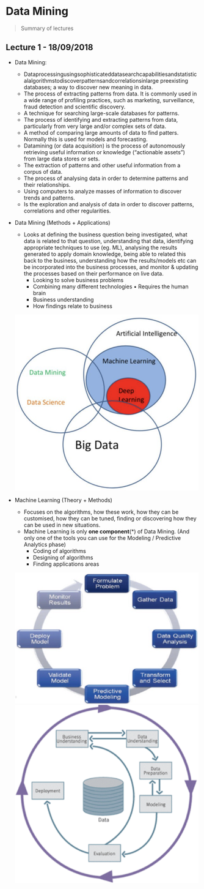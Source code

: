 # Data Mining
> Summary of lectures

## Lecture 1 - 18/09/2018

- Data Mining:
    - Dataprocessingusingsophisticateddatasearchcapabilitiesandstatisticalalgorithmstodiscoverpatternsandcorrelationsinlarge preexisting databases; a way to discover new meaning in data.
    - The process of extracting patterns from data. It is commonly used in a wide range of profiling practices, such as marketing, surveillance, fraud detection and scientific discovery.
    - A technique for searching large-scale databases for patterns.
    - The process of identifying and extracting patterns from data, particularly from very large and/or complex sets of data.
    - A method of comparing large amounts of data to find patters. Normally this is used for models and forecasting.
    - Datamining (or data acquisition) is the process of autonomously retrieving useful information or knowledge (“actionable assets”) from large data stores or sets.
    - The extraction of patterns and other useful information from a corpus of data.
    - The process of analysing data in order to determine patterns and their relationships.
    - Using computers to analyze masses of information to discover trends and patterns.
    - Is the exploration and analysis of data in order to discover patterns, correlations and other regularities.
- Data Mining (Methods + Applications)
    - Looks at defining the business question being investigated, what data is related to that question, understanding that data, identifying appropriate techniques to use (eg. ML), analysing the results generated to apply domain knowledge, being able to related this back to the business, understanding how the results/models etc can be incorporated into the business processes, and monitor & updating the processes based on their performance on live data.
        - Looking to solve business problems
        - Combining many different technologies • Requires the human brain
        - Business understanding
        - How findings relate to business
    
    ![ML and its Intersections](https://raw.githubusercontent.com/bambrozio/academic-corner/master/dit/MScDataAnalytics/dataMining/img/mlIntersections.png)

- Machine Learning (Theory + Methods)
    - Focuses on the algorithms, how these work, how they can be customised, how they can be tuned, finding or discovering how they can be used in new situations.
    - Machine Learning is only **one component**(*) of Data Mining. (And only one of the tools you can use for the Modeling / Predictive Analytics phase)
        - Coding of algorithms
        - Designing of algorithms
        - Finding applications areas

    ![Data Mining Life Cycle](https://raw.githubusercontent.com/bambrozio/academic-corner/master/dit/MScDataAnalytics/dataMining/img/dmLifeCycle.png) ![Data Mining Workflow](https://raw.githubusercontent.com/bambrozio/academic-corner/master/dit/MScDataAnalytics/dataMining/img/dmWorkFlow.png)
